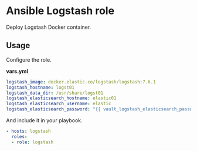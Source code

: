# Ansible Logstash role

Deploy Logstash Docker container.

## Usage

Configure the role.

**vars.yml**

```yml
logstash_image: docker.elastic.co/logstash/logstash:7.6.1
logstash_hostname: logst01
logstash_data_dir: /usr/share/logst01
logstash_elasticsearch_hostname: elastic01
logstash_elasticsearch_username: elastic
logstash_elasticsearch_password: "{{ vault_logstash_elasticsearch_password }}"
```

And include it in your playbook.

```yml
- hosts: logstash
  roles:
  - role: logstash
```
